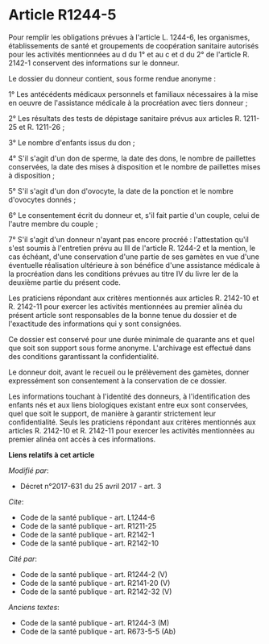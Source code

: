 # Article R1244-5

Pour remplir les obligations prévues à l'article L. 1244-6, les organismes, établissements de santé et groupements de
coopération sanitaire autorisés pour les activités mentionnées au d du 1° et au c et d du 2° de l'article R. 2142-1
conservent des informations sur le donneur.

Le dossier du donneur contient, sous forme rendue anonyme :

1° Les antécédents médicaux personnels et familiaux nécessaires à la mise en oeuvre de l'assistance médicale à la procréation
avec tiers donneur ;

2° Les résultats des tests de dépistage sanitaire prévus aux articles R. 1211-25 et R. 1211-26 ;

3° Le nombre d'enfants issus du don ;

4° S'il s'agit d'un don de sperme, la date des dons, le nombre de paillettes conservées, la date des mises à disposition et
le nombre de paillettes mises à disposition ;

5° S'il s'agit d'un don d'ovocyte, la date de la ponction et le nombre d'ovocytes donnés ;

6° Le consentement écrit du donneur et, s'il fait partie d'un couple, celui de l'autre membre du couple ;

7° S'il s'agit d'un donneur n'ayant pas encore procréé : l'attestation qu'il s'est soumis à l'entretien prévu au III de
l'article R. 1244-2 et la mention, le cas échéant, d'une conservation d'une partie de ses gamètes en vue d'une éventuelle
réalisation ultérieure à son bénéfice d'une assistance médicale à la procréation dans les conditions prévues au titre IV du
livre Ier de la deuxième partie du présent code.

Les praticiens répondant aux critères mentionnés aux articles R. 2142-10 et R. 2142-11 pour exercer les activités mentionnées
au premier alinéa du présent article sont responsables de la bonne tenue du dossier et de l'exactitude des informations qui y
sont consignées.

Ce dossier est conservé pour une durée minimale de quarante ans et quel que soit son support sous forme anonyme. L'archivage
est effectué dans des conditions garantissant la confidentialité.

Le donneur doit, avant le recueil ou le prélèvement des gamètes, donner expressément son consentement à la conservation de ce
dossier.

Les informations touchant à l'identité des donneurs, à l'identification des enfants nés et aux liens biologiques existant
entre eux sont conservées, quel que soit le support, de manière à garantir strictement leur confidentialité. Seuls les
praticiens répondant aux critères mentionnés aux articles R. 2142-10 et R. 2142-11 pour exercer les activités mentionnées au
premier alinéa ont accès à ces informations.

**Liens relatifs à cet article**

_Modifié par_:

  - Décret n°2017-631 du 25 avril 2017 - art. 3

_Cite_:

  - Code de la santé publique - art. L1244-6
  - Code de la santé publique - art. R1211-25
  - Code de la santé publique - art. R2142-1
  - Code de la santé publique - art. R2142-10

_Cité par_:

  - Code de la santé publique - art. R1244-2 (V)
  - Code de la santé publique - art. R2141-20 (V)
  - Code de la santé publique - art. R2142-32 (V)

_Anciens textes_:

  - Code de la santé publique - art. R1244-3 (M)
  - Code de la santé publique - art. R673-5-5 (Ab)

